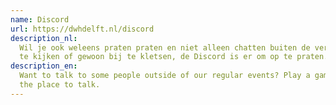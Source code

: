 ```yaml
---
name: Discord
url: https://dwhdelft.nl/discord
description_nl:
  Wil je ook weleens praten praten en niet alleen chatten buiten de vereniging? Of het nou is om te gamen, een serie
  te kijken of gewoon bij te kletsen, de Discord is er om op te praten.
description_en:
  Want to talk to some people outside of our regular events? Play a game or watch a show together, the discord is
  the place to talk.
---
```

